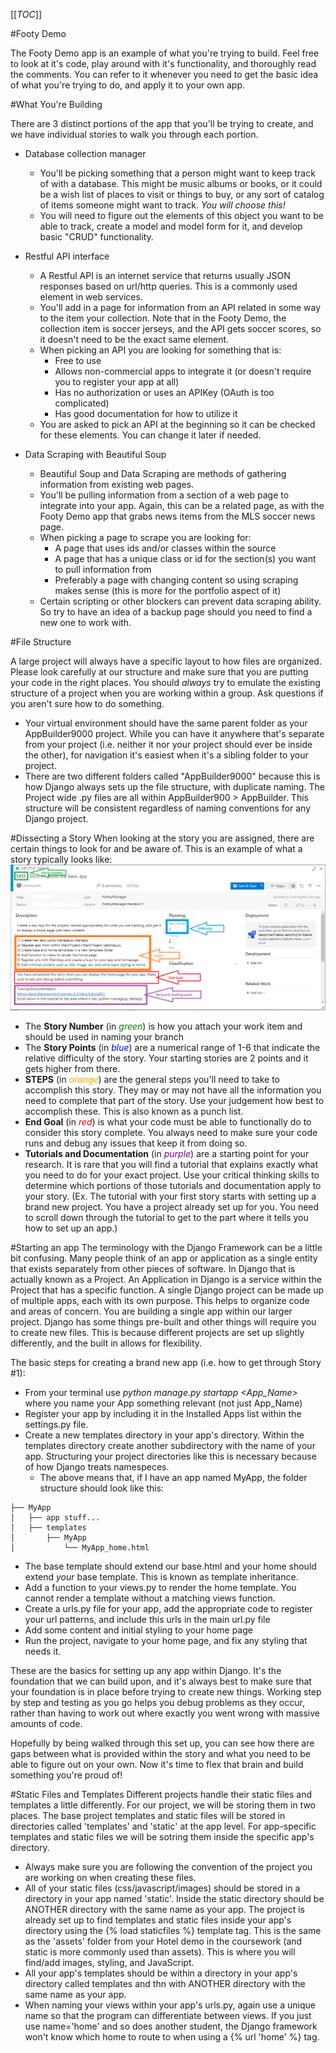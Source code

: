 [[_TOC_]]

#Footy Demo

The Footy Demo app is an example of what you're trying to build. Feel free to look at it's code, play around with it's functionality, and thoroughly read the comments. You can refer to it whenever you need to get the basic idea of what you're trying to do, and apply it to your own app.

#What You're Building

There are 3 distinct portions of the app that you'll be trying to create, and we have individual stories to walk you through each portion.

- Database collection manager
    - You'll be picking something that a person might want to keep track of with a database. This might be music albums or books, or it could be a wish list of places to visit or things to buy, or any sort of catalog of items someone might want to track. _You will choose this!_
    - You will need to figure out the elements of this object you want to be able to track, create a model and model form for it, and develop basic "CRUD" functionality.

- Restful API interface
    - A Restful API is an internet service that returns usually JSON responses based on url/http queries. This is a commonly used element in web services.
    - You'll add in a page for information from an API related in some way to the item your collection. Note that in the Footy Demo, the collection item is soccer jerseys, and the API gets soccer scores, so it doesn't need to be the exact same element.
    - When picking an API you are looking for something that is:
        - Free to use
        - Allows non-commercial apps to integrate it (or doesn't require you to register your app at all)
        - Has no authorization or uses an APIKey (OAuth is too complicated)
        - Has good documentation for how to utilize it
    - You are asked to pick an API at the beginning so it can be checked for these elements. You can change it later if needed.

- Data Scraping with Beautiful Soup
    - Beautiful Soup and Data Scraping are methods of gathering information from existing web pages.
    - You'll be pulling information from a section of a web page to integrate into your app. Again, this can be a related page, as with the Footy Demo app that grabs news items from the MLS soccer news page.
    - When picking a page to scrape you are looking for:
        - A page that uses ids and/or classes within the source
        - A page that has a unique class or id for the section(s) you want to pull information from
        - Preferably a page with changing content so using scraping makes sense (this is more for the portfolio aspect of it)
    - Certain scripting or other blockers can prevent data scraping ability. So try to have an idea of a backup page should you need to find a new one to work with.

#File Structure

A large project will always have a specific layout to how files are organized. Please look carefully at our structure and make sure that you are putting your code in the right places. You should _always_ try to emulate the existing structure of a project when you are working within a group. Ask questions if you aren't sure how to do something.
- Your virtual environment should have the same parent folder as your AppBuilder9000 project. While you can have it anywhere that's separate from your project (i.e. neither it nor your project should ever be inside the other), for navigation it's easiest when it's a sibling folder to your project.
- There are two different folders called "AppBuilder9000" because this is how Django always sets up the file structure, with duplicate naming. The Project wide .py files are all within AppBuilder900 > AppBuilder. This structure will be consistent regardless of naming conventions for any Django project.

#Dissecting a Story
When looking at the story you are assigned, there are certain things to look for and be aware of. This is an example of what a story typically looks like:
![Items.png](/.attachments/Items-41d607bf-5d38-4747-8a79-390ac63e8e06.png)

- The **Story Number** (in <font color="green">_green_</font>) is how you attach your work item and should be used in naming your branch
- The **Story Points** (in <font color="blue">_blue_</font>) are a numerical range of 1-6 that indicate the relative difficulty of the story. Your starting stories are 2 points and it gets higher from there.
- **STEPS** (in <font color="orange">_orange_</font>) are the general steps you'll need to take to accomplish this story. They may or may not have all the information you need to complete that part of the story. Use your judgement how best to accomplish these. This is also known as a punch list.
- **End Goal** (in <font color="red">_red_</font>) is what your code must be able to functionally do to consider this story complete. You always need to make sure your code runs and debug any issues that keep it from doing so.
- **Tutorials and Documentation** (in <font color="purple">_purple_</font>) are a starting point for your research. It is rare that you will find a tutorial that explains exactly what you need to do for your exact project. Use your critical thinking skills to determine which portions of those tutorials and documentation apply to your story. (Ex. The tutorial with your first story starts with setting up a brand new project. You have a project already set up for you. You need to scroll down through the tutorial to get to the part where it tells you how to set up an app.)

#Starting an app
The terminology with the Django Framework can be a little bit confusing. Many people think of an app or application as a single entity that exists separately from other pieces of software. In Django that is actually known as a Project. An Application in Django is a service within the Project that has a specific function. A single Django project can be made up of multiple apps, each with its own purpose. This helps to organize code and areas of concern. You are building a single app within our larger project. Django has some things pre-built and other things will require you to create new files. This is because different projects are set up slightly differently, and the built in allows for flexibility.

The basic steps for creating a brand new app (i.e. how to get through Story #1):
- From your terminal use _python manage.py startapp <App_Name>_ where you name your App something relevant (not just App_Name)
- Register your app by including it in the Installed Apps list within the settings.py file.
- Create a new templates directory in your app's directory. Within the templates directory create another subdirectory with the name of your app. Structuring your project directories like this is necessary because of how Django treats namespeces.  
  - The above means that, if I have an app named MyApp, the folder structure should look like this:
```
├── MyApp
│   ├── app stuff...
│   ├── templates
│       ├── MyApp
│           └── MyApp_home.html

```
- The base template should extend our base.html and your home should extend _your_ base template. This is known as template inheritance.
- Add a function to your views.py to render the home template. You cannot render a template without a matching views function.
- Create a urls.py file for your app, add the appropriate code to register your url patterns, and include this urls in the main url.py file
- Add some content and initial styling to your home page
- Run the project, navigate to your home page, and fix any styling that needs it.

These are the basics for setting up any app within Django. It's the foundation that we can build upon, and it's always best to make sure that your foundation is in place before trying to create new things. Working step by step and testing as you go helps you debug problems as they occur, rather than having to work out where exactly you went wrong with massive amounts of code.

Hopefully by being walked through this set up, you can see how there are gaps between what is provided within the story and what you need to be able to figure out on your own. Now it's time to flex that brain and build something you're proud of!

#Static Files and Templates
Different projects handle their static files and templates a little differently. For our project, we will be storing them in two places. The base project templates and static files will be stored in directories called 'templates' and 'static' at the app level.  For app-specific templates and static files we will be sotring them inside the specific app's directory.
- Always make sure you are following the convention of the project you are working on when creating these files.
- All of your static files (css/javascript/images) should be stored in a directory in your app named 'static'. Inside the static directory should be ANOTHER directory with the same name as your app. The project is already set up to find templates and static files inside your app's directory using the {% load staticfiles %} template tag. This is the same as the 'assets' folder from your Hotel demo in the coursework (and static is more commonly used than assets). This is where you will find/add images, styling, and JavaScript.
- All your app's templates should be within a directory in your app's directory called templates and thn with ANOTHER directory with the same name as your app.
- When naming your views within your app's urls.py, again use a unique name so that the program can differentiate between views. If you just use name='home' and so does another student, the Django framework won't know which home to route to when using a {% url 'home' %} tag.
